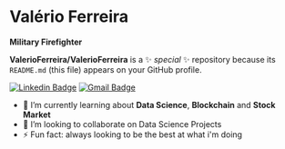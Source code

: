 # Valério Ferreira

**Military Firefighter**

**ValerioFerreira/ValerioFerreira** is a ✨ _special_ ✨ repository because its `README.md` (this file) appears on your GitHub profile.

[![Linkedin Badge](https://img.shields.io/badge/-Linkedin-blue?style=flat-square&logo=Linkedin&logoColor=white&link=https://www.linkedin.com/in/tarcisiophilips/)](https://www.linkedin.com/in/val%C3%A9rio-ferreira-b0558921b/)
[![Gmail Badge](https://img.shields.io/badge/-Gmail-c14438?style=flat-square&logo=Gmail&logoColor=white&link=mailto:tarcisio.rodrigues@professor.colegioplanck.com.br)](mailto:valerioeducfin@gmail.com)

- 🌱 I’m currently learning about **Data Science**, **Blockchain** and **Stock Market** 
- 👯 I’m looking to collaborate on Data Science Projects
- ⚡ Fun fact: always looking to be the best at what i'm doing
